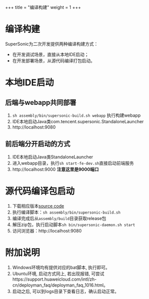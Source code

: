 +++
title = "编译构建"
weight = 1
+++

# 编译构建

SuperSonic为二次开发提供两种编译构建方式：
- 在开发调试场景，直接从本地IDE启动；
- 在开发部署场景，从源代码编译打包启动。

# 本地IDE启动

## 后端与webapp共同部署

1. `sh assembly/bin/supersonic-build.sh webapp` 执行构建webapp
2. IDE本地启动Java类com.tencent.supersonic.StandaloneLauncher
3. http://localhost:9080

## 前后端分开启动的方式

1. IDE本地启动Java类StandaloneLauncher
2. 进入webapp目录，执行`sh start-fe-dev.sh`直接启动前端服务
3. http://localhost:9000 **注意这里是9000端口**

# 源代码编译包启动

1. 下载相应版本[source code](https://github.com/tencentmusic/supersonic)
2. 执行编译脚本：`sh assembly/bin/supersonic-build.sh` 
3. 编译完成后从`assembly/build`目录获取release包
3. 解压zip包，执行启动脚本`sh bin/supersonic-daemon.sh start`
3. 访问浏览器：http://localhost:9080

# 附加说明
1. Windows环境均有提供对应的bat脚本, 执行即可。
2. Ubuntu环境, 启动方式同上,  若出现报错, 可尝试https://support.huaweicloud.com/intl/zh-cn/deployman_faq/deployman_faq_1016.html。
3. 启动之后, 可以到logs目录下查看日志，确认启动正常。
